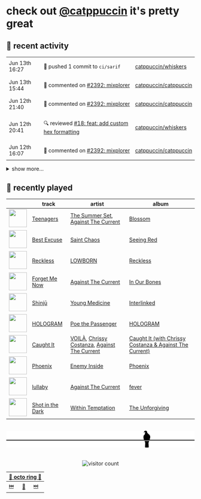 # check out [@catppuccin](https://github.com/catppuccin) it's pretty great

## 📅 recent activity

<!-- SCRIPT:REPLACE:GITHUB -->
<table>
<tbody>
<tr>
<td><span title='2024-06-13T16:27:39+00:00'>Jun 13th 16:27</span></td>
<td>

🚢 pushed 1 commit to `ci/sarif`

</td>
<td>

[catppuccin/whiskers](https://github.com/catppuccin/whiskers)

</td>
</tr>
<tr>
<td><span title='2024-06-13T15:44:02+00:00'>Jun 13th 15:44</span></td>
<td>

💬 commented on [#2392: mixplorer](https://github.com/catppuccin/catppuccin/issues/2392)

</td>
<td>

[catppuccin/catppuccin](https://github.com/catppuccin/catppuccin)

</td>
</tr>
<tr>
<td><span title='2024-06-12T21:40:29+00:00'>Jun 12th 21:40</span></td>
<td>

💬 commented on [#2392: mixplorer](https://github.com/catppuccin/catppuccin/issues/2392)

</td>
<td>

[catppuccin/catppuccin](https://github.com/catppuccin/catppuccin)

</td>
</tr>
<tr>
<td><span title='2024-06-12T20:41:41+00:00'>Jun 12th 20:41</span></td>
<td>

🔍 reviewed [#18: feat: add custom hex formatting](https://github.com/catppuccin/whiskers/pull/18)

</td>
<td>

[catppuccin/whiskers](https://github.com/catppuccin/whiskers)

</td>
</tr>
<tr>
<td><span title='2024-06-12T16:07:01+00:00'>Jun 12th 16:07</span></td>
<td>

💬 commented on [#2392: mixplorer](https://github.com/catppuccin/catppuccin/issues/2392)

</td>
<td>

[catppuccin/catppuccin](https://github.com/catppuccin/catppuccin)

</td>
</tr>
</tbody>
</table>

<details>
<summary>show more...</summary>
<table>
<tbody>
<tr>
<td><span title='2024-06-12T16:03:38+00:00'>Jun 12th 16:03</span></td>
<td>

🚢 pushed 1 commit to `main`

</td>
<td>

[catppuccin/whiskers](https://github.com/catppuccin/whiskers)

</td>
</tr>
<tr>
<td><span title='2024-06-12T16:03:36+00:00'>Jun 12th 16:03</span></td>
<td>

🎉 closed [#6: test: don't involve examples/ directory](https://github.com/catppuccin/whiskers/pull/6)

</td>
<td>

[catppuccin/whiskers](https://github.com/catppuccin/whiskers)

</td>
</tr>
<tr>
<td><span title='2024-06-12T16:03:35+00:00'>Jun 12th 16:03</span></td>
<td>

💬 commented on [#6: test: don't involve examples/ directory](https://github.com/catppuccin/whiskers/pull/6)

</td>
<td>

[catppuccin/whiskers](https://github.com/catppuccin/whiskers)

</td>
</tr>
<tr>
<td><span title='2024-06-12T15:59:55+00:00'>Jun 12th 15:59</span></td>
<td>

🚢 pushed 1 commit to `feature/hexformat`

</td>
<td>

[catppuccin/whiskers](https://github.com/catppuccin/whiskers)

</td>
</tr>
<tr>
<td><span title='2024-06-12T15:53:52+00:00'>Jun 12th 15:53</span></td>
<td>

🚢 pushed 1 commit to `feature/hexformat`

</td>
<td>

[catppuccin/whiskers](https://github.com/catppuccin/whiskers)

</td>
</tr>
<tr>
<td><span title='2024-06-12T15:52:22+00:00'>Jun 12th 15:52</span></td>
<td>

🚀 opened [#18: feat: add custom hex formatting](https://github.com/catppuccin/whiskers/pull/18)

</td>
<td>

[catppuccin/whiskers](https://github.com/catppuccin/whiskers)

</td>
</tr>
<tr>
<td><span title='2024-06-12T13:38:51+00:00'>Jun 12th 13:38</span></td>
<td>

🚀 opened [#86: docs(readme): add catppuccin/elixir](https://github.com/catppuccin/palette/pull/86)

</td>
<td>

[catppuccin/palette](https://github.com/catppuccin/palette)

</td>
</tr>
<tr>
<td><span title='2024-06-12T13:36:05+00:00'>Jun 12th 13:36</span></td>
<td>

💬 commented on [#2392: mixplorer](https://github.com/catppuccin/catppuccin/issues/2392)

</td>
<td>

[catppuccin/catppuccin](https://github.com/catppuccin/catppuccin)

</td>
</tr>
<tr>
<td><span title='2024-06-12T10:14:30+00:00'>Jun 12th 10:14</span></td>
<td>

🚢 pushed 1 commit to `main`

</td>
<td>

[backwardspy/dots](https://github.com/backwardspy/dots)

</td>
</tr>
<tr>
<td><span title='2024-06-12T08:57:36+00:00'>Jun 12th 08:57</span></td>
<td>

🚢 pushed 1 commit to `main`

</td>
<td>

[backwardspy/dots](https://github.com/backwardspy/dots)

</td>
</tr>
<tr>
<td><span title='2024-06-11T14:20:21+00:00'>Jun 11th 14:20</span></td>
<td>

✅ closed [#2: test](https://github.com/catppuccin-rfc/transfer-test/issues/2)

</td>
<td>

[catppuccin-rfc/transfer-test](https://github.com/catppuccin-rfc/transfer-test)

</td>
</tr>
<tr>
<td><span title='2024-06-11T14:07:16+00:00'>Jun 11th 14:07</span></td>
<td>

✅ closed [#2: test](https://github.com/catppuccin-rfc/transfer-test/issues/2)

</td>
<td>

[catppuccin-rfc/transfer-test](https://github.com/catppuccin-rfc/transfer-test)

</td>
</tr>
<tr>
<td><span title='2024-06-11T14:04:55+00:00'>Jun 11th 14:04</span></td>
<td>

✅ closed [#2: test](https://github.com/catppuccin-rfc/transfer-test/issues/2)

</td>
<td>

[catppuccin-rfc/transfer-test](https://github.com/catppuccin-rfc/transfer-test)

</td>
</tr>
</tbody>
</table>
</details>
<!-- SCRIPT:REPLACE:GITHUB -->

## 🎵 recently played

<!-- SCRIPT:REPLACE:SPOTIFY -->
| | track | artist | album |
| - | - | - | - |
| <img src="https://i.scdn.co/image/ab67616d00004851c852a8089e228d425978d369" width="48" height="48"> | [Teenagers](https://open.spotify.com/track/1uSXquwFpP5gRBKPCdXfsX) | [The Summer Set](https://open.spotify.com/artist/0pwyD6DhbFWn8uVSz2Fr0w), [Against The Current](https://open.spotify.com/artist/6yhD1KjhLxIETFF7vIRf8B) | [Blossom](https://open.spotify.com/track/1uSXquwFpP5gRBKPCdXfsX) |
| <img src="https://i.scdn.co/image/ab67616d0000485138a291278b5bd854d9e09014" width="48" height="48"> | [Best Excuse](https://open.spotify.com/track/1t42GoiJMFnn4YruykfN9O) | [Saint Chaos](https://open.spotify.com/artist/6OE6isNAneV3vtdxKih5fg) | [Seeing Red](https://open.spotify.com/track/1t42GoiJMFnn4YruykfN9O) |
| <img src="https://i.scdn.co/image/ab67616d000048516a69ea6dcad3e257c8c38528" width="48" height="48"> | [Reckless](https://open.spotify.com/track/3NNJjEPFTUcAMUyMXsDw5c) | [LOWBORN](https://open.spotify.com/artist/0tAM9QPUwdBLBPbtOzJD09) | [Reckless](https://open.spotify.com/track/3NNJjEPFTUcAMUyMXsDw5c) |
| <img src="https://i.scdn.co/image/ab67616d000048519d92c1661f5a7784808fabdb" width="48" height="48"> | [Forget Me Now](https://open.spotify.com/track/7a4mTLsXkBfRrakiKQVCTQ) | [Against The Current](https://open.spotify.com/artist/6yhD1KjhLxIETFF7vIRf8B) | [In Our Bones](https://open.spotify.com/track/7a4mTLsXkBfRrakiKQVCTQ) |
| <img src="https://i.scdn.co/image/ab67616d00004851fea8225d179a669f7e85e9ba" width="48" height="48"> | [Shinjū](https://open.spotify.com/track/5kRt4Kyze46Pv59LOeP74c) | [Young Medicine](https://open.spotify.com/artist/0Cojc5p5tlHl9I61q3ddjQ) | [Interlinked](https://open.spotify.com/track/5kRt4Kyze46Pv59LOeP74c) |
| <img src="https://i.scdn.co/image/ab67616d0000485103a60f93f4c519a07e7d4ceb" width="48" height="48"> | [HOLOGRAM](https://open.spotify.com/track/2RVoxE5HKeIT4wZvOCevJR) | [Poe the Passenger](https://open.spotify.com/artist/4x9OkGDATJa93lbMMCeZaL) | [HOLOGRAM](https://open.spotify.com/track/2RVoxE5HKeIT4wZvOCevJR) |
| <img src="https://i.scdn.co/image/ab67616d00004851c1fb43abb93ad5acab785a79" width="48" height="48"> | [Caught It](https://open.spotify.com/track/7qTc7bfYZYwFNWSDzNBmHr) | [VOILÀ](https://open.spotify.com/artist/6NnBBumbcMYsaPTHFhPtXD), [Chrissy Costanza](https://open.spotify.com/artist/2zmjYl582zO64LcLQtOEuv), [Against The Current](https://open.spotify.com/artist/6yhD1KjhLxIETFF7vIRf8B) | [Caught It (with Chrissy Costanza & Against The Current)](https://open.spotify.com/track/7qTc7bfYZYwFNWSDzNBmHr) |
| <img src="https://i.scdn.co/image/ab67616d00004851f1cb5ebc7735d60fa10b593b" width="48" height="48"> | [Phoenix](https://open.spotify.com/track/3bLzsG3qnxWAWKv6YNgUK9) | [Enemy Inside](https://open.spotify.com/artist/4DX0ctdZRMWec9KCiigIXy) | [Phoenix](https://open.spotify.com/track/3bLzsG3qnxWAWKv6YNgUK9) |
| <img src="https://i.scdn.co/image/ab67616d00004851186660bbf3b0dd9a5195e182" width="48" height="48"> | [lullaby](https://open.spotify.com/track/6mfiGqZw4AqXA1nqo3EzIF) | [Against The Current](https://open.spotify.com/artist/6yhD1KjhLxIETFF7vIRf8B) | [fever](https://open.spotify.com/track/6mfiGqZw4AqXA1nqo3EzIF) |
| <img src="https://i.scdn.co/image/ab67616d00004851bcb4a0f3772f0a25db7eb965" width="48" height="48"> | [Shot in the Dark](https://open.spotify.com/track/5JpbpsjhJeNwixBzbobklV) | [Within Temptation](https://open.spotify.com/artist/3hE8S8ohRErocpkY7uJW4a) | [The Unforgiving](https://open.spotify.com/track/5JpbpsjhJeNwixBzbobklV) |

<!-- SCRIPT:REPLACE:SPOTIFY -->

<br>

<div align="center">

<picture>
    <source media="(prefers-color-scheme: light)" srcset="assets/pigeon-light.svg">
    <source media="(prefers-color-scheme: dark)" srcset="assets/pigeon-dark.svg">
    <img alt="pigeon sitting on a wire" src="assets/pigeon-light.svg">
</picture>

<br>
<br>

![visitor count](https://profile-counter.glitch.me/backwardspy/count.svg)

<table>
    <thead>
        <th colspan="3"><a href="https://octo-ring.com">🐙 octo ring 🐙</a></th>
    </thead>
    <tbody>
        <td><a href="https://octo-ring.com/p/backwardspy/prev">⏮️</a></td>
        <td><a href="https://octo-ring.com/p/backwardspy/random">🔀</a></td>
        <td><a href="https://octo-ring.com/p/backwardspy/next">⏭️</a></td>
    </tbody>
</table>

</div>
